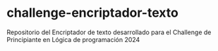 # challenge-encriptador-texto
Repositorio del Encriptador de texto desarrollado para el Challenge de Principiante en Lógica de programación 2024

